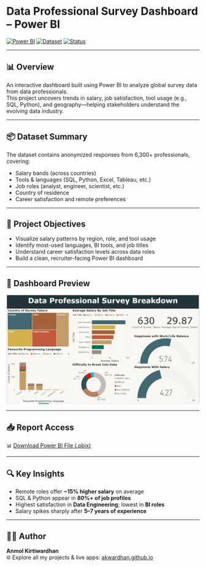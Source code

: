 # Data Professional Survey Dashboard – Power BI  
[![Power BI](https://img.shields.io/badge/Built%20With-Power%20BI-blue?logo=powerbi&logoColor=white)](https://powerbi.microsoft.com/)
[![Dataset](https://img.shields.io/badge/Survey%20Responses-6300%2B-orange)]()
[![Status](https://img.shields.io/badge/Status-Completed-brightgreen)]()

---

## 📊 Overview

An interactive dashboard built using Power BI to analyze global survey data from data professionals.  
This project uncovers trends in salary, job satisfaction, tool usage (e.g., SQL, Python), and geography—helping stakeholders understand the evolving data industry.

---

## 📦 Dataset Summary

The dataset contains anonymized responses from 6,300+ professionals, covering:

- Salary bands (across countries)
-  Tools & languages (SQL, Python, Excel, Tableau, etc.)
-  Job roles (analyst, engineer, scientist, etc.)
-  Country of residence
-  Career satisfaction and remote preferences

---

## 🎯 Project Objectives

- Visualize salary patterns by region, role, and tool usage  
- Identify most-used languages, BI tools, and job titles  
- Understand career satisfaction levels across data roles  
- Build a clean, recruiter-facing Power BI dashboard

---

## 📸 Dashboard Preview

![Final Dashboard](https://github.com/Akwardhan/Power-BI-Data-Professional-Survey-Analysis/blob/main/Power%20BI-Report/Screenshot/Final_Dashboard.png)

---

## 📥 Report Access

📊 [Download Power BI File (.pbix)](https://github.com/Akwardhan/Power-BI-Data-Professional-Survey-Analysis/blob/main/Power%20BI-Report/Data-Professional-Survey-Breakdown.pbix)

---

## 🔍 Key Insights

- Remote roles offer **~15% higher salary** on average  
- SQL & Python appear in **80%+ of job profiles**  
- Highest satisfaction in **Data Engineering**; lowest in **BI roles**  
- Salary spikes sharply after **5–7 years of experience**

---

## 🧑‍💻 Author
**Anmol Kirtiwardhan**  
🌐 Explore all my projects & live apps: [akwardhan.github.io](https://akwardhan.github.io)

